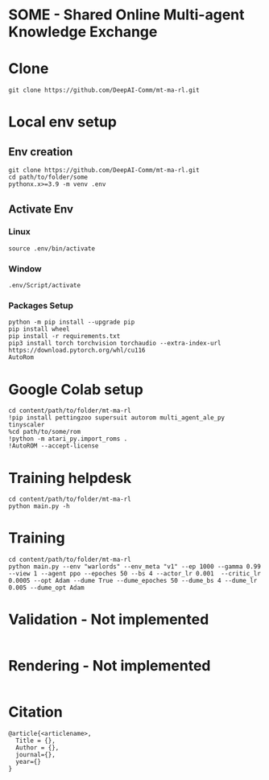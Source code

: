 # SOME - Shared Online Multi-agent Knowledge Exchange

# Clone
```
git clone https://github.com/DeepAI-Comm/mt-ma-rl.git
```

# Local env setup
## Env creation
```
git clone https://github.com/DeepAI-Comm/mt-ma-rl.git
cd path/to/folder/some
pythonx.x>=3.9 -m venv .env
```
## Activate Env
### Linux
```
source .env/bin/activate
```
### Window
```
.env/Script/activate
```
### Packages Setup
```
python -m pip install --upgrade pip
pip install wheel
pip install -r requirements.txt
pip3 install torch torchvision torchaudio --extra-index-url https://download.pytorch.org/whl/cu116
AutoRom
```

# Google Colab setup
```
cd content/path/to/folder/mt-ma-rl
!pip install pettingzoo supersuit autorom multi_agent_ale_py tinyscaler
%cd path/to/some/rom
!python -m atari_py.import_roms .
!AutoROM --accept-license
```

# Training helpdesk
```
cd content/path/to/folder/mt-ma-rl
python main.py -h
```

# Training 
```
cd content/path/to/folder/mt-ma-rl
python main.py --env "warlords" --env_meta "v1" --ep 1000 --gamma 0.99 --view 1 --agent ppo --epoches 50 --bs 4 --actor_lr 0.001  --critic_lr 0.0005 --opt Adam --dume True --dume_epoches 50 --dume_bs 4 --dume_lr 0.005 --dume_opt Adam
```

# Validation - Not implemented
```
```

# Rendering - Not implemented
```
```

# Citation
```
@article{<articlename>,
  Title = {},
  Author = {},
  journal={},
  year={}
}
```